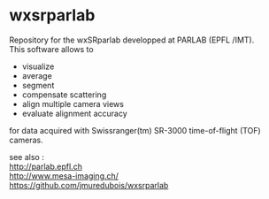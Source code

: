 # wxsrparlab

Repository for the wxSRparlab developped at PARLAB (EPFL /IMT).  
This software allows to 
- visualize
- average
- segment
- compensate scattering
- align multiple camera views
- evaluate alignment accuracy  

for data acquired with Swissranger(tm) SR-3000 time-of-flight (TOF) cameras. 

see also :  
http://parlab.epfl.ch  
http://www.mesa-imaging.ch/  
https://github.com/jmuredubois/wxsrparlab
